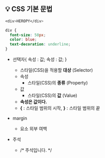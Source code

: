## 💡 CSS 기본 문법
```css
<div>HEROPY</div>

div {
  font-size: 50px;
  color: blue;
  text-decoration: underline;
}
```
- 선택자{ 속성 : 값; 속성 : 값; }
  - 스타일(CSS)을 적용할 **대상** (Selector)
  - 속성
    - 스타일(CSS)의 **종류** (Property)
  - 값
    - 스타일(CSS)의 **값** (Value)
  - **속성은 값이다.**
  - **{** : 스타일 범위의 시작, **}** : 스타일 범위의 끝
  
- margin
  - 요소 외부 여백
- 주석
  - /* 주석입니다. */
